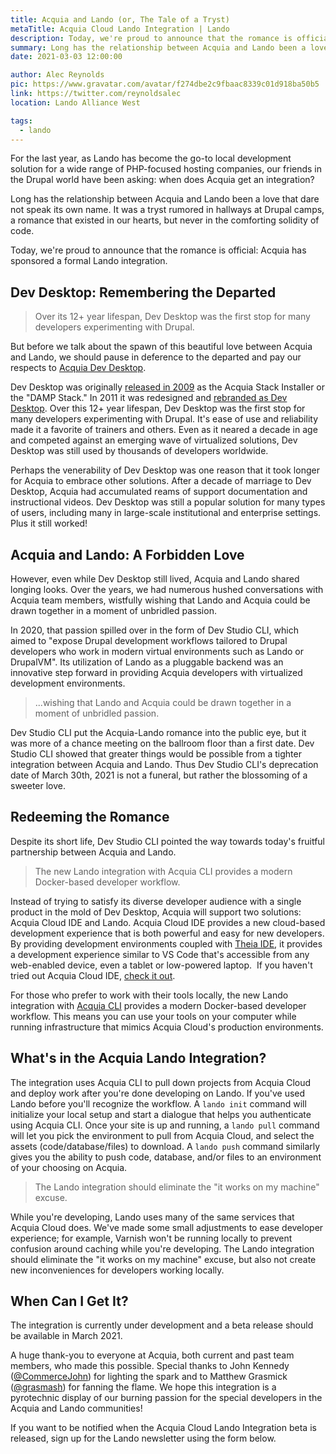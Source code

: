 ```yaml
---
title: Acquia and Lando (or, The Tale of a Tryst)
metaTitle: Acquia Cloud Lando Integration | Lando
description: Today, we're proud to announce that the romance is official. Acquia has sponsored a formal Lando integration.
summary: Long has the relationship between Acquia and Lando been a love that dare not speak its own name. Today, we're proud to announce that the romance is official - Acquia has sponsored a formal Lando integration.
date: 2021-03-03 12:00:00

author: Alec Reynolds
pic: https://www.gravatar.com/avatar/f274dbe2c9fbaac8339c01d918ba50b5
link: https://twitter.com/reynoldsalec
location: Lando Alliance West

tags:
  - lando
---
```


For the last year, as Lando has become the go-to local development solution for a wide range of PHP-focused hosting companies, our friends in the Drupal world have been asking: when does Acquia get an integration?

Long has the relationship between Acquia and Lando been a love that dare not speak its own name. It was a tryst rumored in hallways at Drupal camps, a romance that existed in our hearts, but never in the comforting solidity of code.

Today, we're proud to announce that the romance is official: Acquia has sponsored a formal Lando integration.

## Dev Desktop: Remembering the Departed

> Over its 12+ year lifespan, Dev Desktop was the first stop for many developers experimenting with Drupal.

But before we talk about the spawn of this beautiful love between Acquia and Lando, we should pause in deference to the departed and pay our respects to [Acquia Dev Desktop](https://dev.acquia.com/blog/announcing-acquia-dev-desktop-end-life).

Dev Desktop was originally [released in 2009](https://www.acquia.com/blog/acquia-stack-installer-aka-damp) as the Acquia Stack Installer or the "DAMP Stack." In 2011 it was redesigned and [rebranded as Dev Desktop](https://twitter.com/christefano/status/44485845968891904). Over this 12+ year lifespan, Dev Desktop was the first stop for many developers experimenting with Drupal. It's ease of use and reliability made it a favorite of trainers and others. Even as it neared a decade in age and competed against an emerging wave of virtualized solutions, Dev Desktop was still used by thousands of developers worldwide.

Perhaps the venerability of Dev Desktop was one reason that it took longer for Acquia to embrace other solutions. After a decade of marriage to Dev Desktop, Acquia had accumulated reams of support documentation and instructional videos. Dev Desktop was still a popular solution for many types of users, including many in large-scale institutional and enterprise settings. Plus it still worked!

## Acquia and Lando: A Forbidden Love

However, even while Dev Desktop still lived, Acquia and Lando shared longing looks. Over the years, we had numerous hushed conversations with Acquia team members, wistfully wishing that Lando and Acquia could be drawn together in a moment of unbridled passion.

In 2020, that passion spilled over in the form of Dev Studio CLI, which aimed to "expose Drupal development workflows tailored to Drupal developers who work in modern virtual environments such as Lando or DrupalVM". Its utilization of Lando as a pluggable backend was an innovative step forward in providing Acquia developers with virtualized development environments.

> ...wishing that Lando and Acquia could be drawn together in a moment of unbridled passion.

Dev Studio CLI put the Acquia-Lando romance into the public eye, but it was more of a chance meeting on the ballroom floor than a first date. Dev Studio CLI showed that greater things would be possible from a tighter integration between Acquia and Lando. Thus Dev Studio CLI's deprecation date of March 30th, 2021 is not a funeral, but rather the blossoming of a sweeter love.

## Redeeming the Romance

Despite its short life, Dev Studio CLI pointed the way towards today's fruitful partnership between Acquia and Lando.

> The new Lando integration with Acquia CLI provides a modern Docker-based developer workflow.

Instead of trying to satisfy its diverse developer audience with a single product in the mold of Dev Desktop, Acquia will support two solutions: Acquia Cloud IDE and Lando. Acquia Cloud IDE provides a new cloud-based development experience that is both powerful and easy for new developers. By providing development environments coupled with [Theia IDE](https://theia-ide.org/), it provides a development experience similar to VS Code that's accessible from any web-enabled device, even a tablet or low-powered laptop.  If you haven't tried out Acquia Cloud IDE, [check it out](https://www.acquia.com/products/drupal-cloud/cloud-ide).

For those who prefer to work with their tools locally, the new Lando integration with [Acquia CLI](https://docs.acquia.com/acquia-cli/) provides a modern Docker-based developer workflow. This means you can use your tools on your computer while running infrastructure that mimics Acquia Cloud's production environments.

## What's in the Acquia Lando Integration?

The integration uses Acquia CLI to pull down projects from Acquia Cloud and deploy work after you're done developing on Lando. If you've used Lando before you'll recognize the workflow. A `lando init` command will initialize your local setup and start a dialogue that helps you authenticate using Acquia CLI. Once your site is up and running, a `lando pull` command will let you pick the environment to pull from Acquia Cloud, and select the assets (code/database/files) to download. A `lando push` command similarly gives you the ability to push code, database, and/or files to an environment of your choosing on Acquia.

> The Lando integration should eliminate the "it works on my machine" excuse.

While you're developing, Lando uses many of the same services that Acquia Cloud does. We've made some small adjustments to ease developer experience; for example, Varnish won't be running locally to prevent confusion around caching while you're developing. The Lando integration should eliminate the "it works on my machine" excuse, but also not create new inconveniences for developers working locally.

## When Can I Get It?

The integration is currently under development and a beta release should be available in March 2021.

A huge thank-you to everyone at Acquia, both current and past team members, who made this possible. Special thanks to John Kennedy ([@CommerceJohn](https://twitter.com/CommerceJohn)) for lighting the spark and to Matthew Grasmick ([@grasmash](https://twitter.com/grasmash)) for fanning the flame. We hope this integration is a pyrotechnic display of our burning passion for the special developers in the Acquia and Lando communities!

If you want to be notified when the Acquia Cloud Lando Integration beta is released, sign up for the Lando newsletter using the form below.
